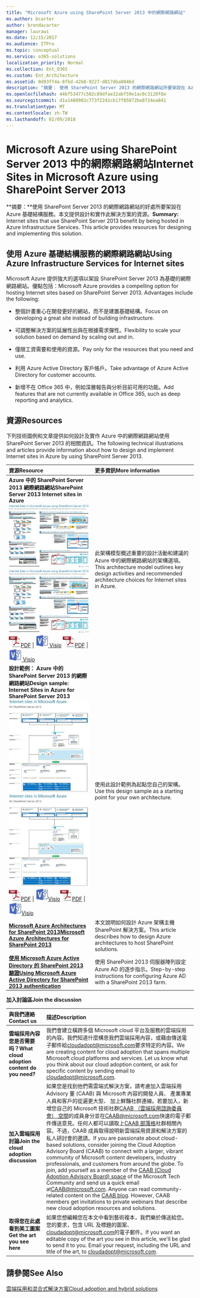 ```yaml
---
title: "Microsoft Azure using SharePoint Server 2013 中的網際網路網站"
ms.author: bcarter
author: brendacarter
manager: laurawi
ms.date: 12/15/2017
ms.audience: ITPro
ms.topic: conceptual
ms.service: o365-solutions
localization_priority: Normal
ms.collection: Ent_O365
ms.custom: Ent_Architecture
ms.assetid: 0d93ff4a-8fbd-42b8-9227-d817dba0046d
description: "摘要： 使用 SharePoint Server 2013 的網際網路網站所要架設在 Azure 基礎結構服務的好處。本文提供設計和實作此解決方案的資源。"
ms.openlocfilehash: 44bf53477c502c89dfae32abf59e1ac0c3120f8e
ms.sourcegitcommit: d1a1480982c773f2241cb17f85072be8724ea841
ms.translationtype: MT
ms.contentlocale: zh-TW
ms.lasthandoff: 02/09/2018
---
```

# <a name="internet-sites-in-microsoft-azure-using-sharepoint-server-2013"></a><span data-ttu-id="3ca28-104">Microsoft Azure using SharePoint Server 2013 中的網際網路網站</span><span class="sxs-lookup"><span data-stu-id="3ca28-104">Internet Sites in Microsoft Azure using SharePoint Server 2013</span></span>

 <span data-ttu-id="3ca28-p102">**摘要：**使用 SharePoint Server 2013 的網際網路網站的好處所要架設在 Azure 基礎結構服務。本文提供設計和實作此解決方案的資源。</span><span class="sxs-lookup"><span data-stu-id="3ca28-p102">**Summary:** Internet sites that use SharePoint Server 2013 benefit by being hosted in Azure Infrastructure Services. This article provides resources for designing and implementing this solution.</span></span>
  
## <a name="using-azure-infrastructure-services-for-internet-sites"></a><span data-ttu-id="3ca28-107">使用 Azure 基礎結構服務的網際網路網站</span><span class="sxs-lookup"><span data-stu-id="3ca28-107">Using Azure Infrastructure Services for Internet sites</span></span>

<span data-ttu-id="3ca28-p103">Microsoft Azure 提供強大的選項以架設 SharePoint Server 2013 為基礎的網際網路網站。優點包括：</span><span class="sxs-lookup"><span data-stu-id="3ca28-p103">Microsoft Azure provides a compelling option for hosting Internet sites based on SharePoint Server 2013. Advantages include the following:</span></span>
  
- <span data-ttu-id="3ca28-110">整個計畫重心在開發更好的網站，而不是建置基礎結構。</span><span class="sxs-lookup"><span data-stu-id="3ca28-110">Focus on developing a great site instead of building infrastructure.</span></span>
    
- <span data-ttu-id="3ca28-111">可調整解決方案的延展性出與在根據需求彈性。</span><span class="sxs-lookup"><span data-stu-id="3ca28-111">Flexibility to scale your solution based on demand by scaling out and in.</span></span>
    
- <span data-ttu-id="3ca28-112">僅限工資需要和使用的資源。</span><span class="sxs-lookup"><span data-stu-id="3ca28-112">Pay only for the resources that you need and use.</span></span>
    
- <span data-ttu-id="3ca28-113">利用 Azure Active Directory 客戶帳戶。</span><span class="sxs-lookup"><span data-stu-id="3ca28-113">Take advantage of Azure Active Directory for customer accounts.</span></span>
    
- <span data-ttu-id="3ca28-114">新增不在 Office 365 中，例如深層報告與分析目前可用的功能。</span><span class="sxs-lookup"><span data-stu-id="3ca28-114">Add features that are not currently available in Office 365, such as deep reporting and analytics.</span></span>
    
## <a name="resources"></a><span data-ttu-id="3ca28-115">資源</span><span class="sxs-lookup"><span data-stu-id="3ca28-115">Resources</span></span>

<span data-ttu-id="3ca28-116">下列技術圖例和文章提供如何設計及實作 Azure 中的網際網路網站使用 SharePoint Server 2013 的相關資訊。</span><span class="sxs-lookup"><span data-stu-id="3ca28-116">The following technical illustrations and articles provide information about how to design and implement Internet sites in Azure by using SharePoint Server 2013.</span></span>
  
|<span data-ttu-id="3ca28-117">**資源**</span><span class="sxs-lookup"><span data-stu-id="3ca28-117">**Resource**</span></span>|<span data-ttu-id="3ca28-118">**更多資訊**</span><span class="sxs-lookup"><span data-stu-id="3ca28-118">**More information**</span></span>|
|:-----|:-----|
|<span data-ttu-id="3ca28-119">**Azure 中的 SharePoint Server 2013 網際網路網站**</span><span class="sxs-lookup"><span data-stu-id="3ca28-119">**SharePoint Server 2013 Internet sites in Azure**</span></span> <br/> <span data-ttu-id="3ca28-120">[![在 Azure 中使用 SharePoint 的網際網路網站的影像](images/MS_AZ_SPInternetSites.jpg)          ](https://go.microsoft.com/fwlink/p/?LinkId=392552)</span><span class="sxs-lookup"><span data-stu-id="3ca28-120">[![Image of Internet sites in Azure using SharePoint](images/MS_AZ_SPInternetSites.jpg)          ](https://go.microsoft.com/fwlink/p/?LinkId=392552)</span></span> <br/> <span data-ttu-id="3ca28-121">![PDF 檔案](images/ITPro_Other_PDFicon.png)[PDF](https://go.microsoft.com/fwlink/p/?LinkId=392552) \| [ ![Visio 檔案](images/ITPro_Other_VisioIcon.jpg)          ](https://go.microsoft.com/fwlink/p/?LinkId=392551)[Visio](https://go.microsoft.com/fwlink/p/?LinkId=392551)  </span><span class="sxs-lookup"><span data-stu-id="3ca28-121">![PDF file](images/ITPro_Other_PDFicon.png)[PDF](https://go.microsoft.com/fwlink/p/?LinkId=392552)  \| [![Visio file](images/ITPro_Other_VisioIcon.jpg)          ](https://go.microsoft.com/fwlink/p/?LinkId=392551)[Visio](https://go.microsoft.com/fwlink/p/?LinkId=392551)</span></span> <br/> |<span data-ttu-id="3ca28-122">此架構模型概述重要的設計活動和建議的 Azure 中的網際網路網站的架構選項。</span><span class="sxs-lookup"><span data-stu-id="3ca28-122">This architecture model outlines key design activities and recommended architecture choices for Internet sites in Azure.</span></span>  <br/> |
|<span data-ttu-id="3ca28-123">**設計範例： Azure 中的 SharePoint Server 2013 的網際網路網站**</span><span class="sxs-lookup"><span data-stu-id="3ca28-123">**Design sample: Internet Sites in Azure for SharePoint Server 2013**</span></span> <br/> <span data-ttu-id="3ca28-124">[![圖像的設計範例： Microsoft Azure 中的 SharePoint 2013 的網際網路網站](images/MS_AZ_InternetSitesDesignSample.jpg)          ](https://go.microsoft.com/fwlink/p/?LinkId=392549)</span><span class="sxs-lookup"><span data-stu-id="3ca28-124">[![Image of the Design sample: Internet sites in Microsoft Azure for SharePoint 2013](images/MS_AZ_InternetSitesDesignSample.jpg)          ](https://go.microsoft.com/fwlink/p/?LinkId=392549)</span></span> <br/> <span data-ttu-id="3ca28-125">![PDF 檔案](images/ITPro_Other_PDFicon.png)[PDF](https://go.microsoft.com/fwlink/p/?LinkId=392549)  \| ![Visio 檔案](images/ITPro_Other_VisioIcon.jpg)[Visio](https://go.microsoft.com/fwlink/p/?LinkId=392548)</span><span class="sxs-lookup"><span data-stu-id="3ca28-125">![PDF file](images/ITPro_Other_PDFicon.png)[PDF](https://go.microsoft.com/fwlink/p/?LinkId=392549)  \| ![Visio file](images/ITPro_Other_VisioIcon.jpg)[Visio](https://go.microsoft.com/fwlink/p/?LinkId=392548)</span></span> <br/> |<span data-ttu-id="3ca28-126">使用此設計範例為起點您自己的架構。</span><span class="sxs-lookup"><span data-stu-id="3ca28-126">Use this design sample as a starting point for your own architecture.</span></span>  <br/> |
|<span data-ttu-id="3ca28-127">**[Microsoft Azure Architectures for SharePoint 2013](microsoft-azure-architectures-for-sharepoint-2013.md)**</span><span class="sxs-lookup"><span data-stu-id="3ca28-127">**[Microsoft Azure Architectures for SharePoint 2013](microsoft-azure-architectures-for-sharepoint-2013.md)**</span></span> <br/> |<span data-ttu-id="3ca28-128">本文說明如何設計 Azure 架構主機 SharePoint 解決方案。</span><span class="sxs-lookup"><span data-stu-id="3ca28-128">This article describes how to design Azure architectures to host SharePoint solutions.</span></span>  <br/> |
|<span data-ttu-id="3ca28-129">**[使用 Microsoft Azure Active Directory 的 SharePoint 2013 驗證](using-microsoft-azure-active-directory-for-sharepoint-2013-authentication.md)**</span><span class="sxs-lookup"><span data-stu-id="3ca28-129">**[Using Microsoft Azure Active Directory for SharePoint 2013 authentication](using-microsoft-azure-active-directory-for-sharepoint-2013-authentication.md)**</span></span> <br/> |<span data-ttu-id="3ca28-130">使用 SharePoint 2013 伺服器陣列設定 Azure AD 的逐步指示。</span><span class="sxs-lookup"><span data-stu-id="3ca28-130">Step-by-step instructions for configuring Azure AD with a SharePoint 2013 farm.</span></span>  <br/> |
   
<span data-ttu-id="3ca28-131">**加入討論區**</span><span class="sxs-lookup"><span data-stu-id="3ca28-131">**Join the discussion**</span></span>

|<span data-ttu-id="3ca28-132">**與我們連絡**</span><span class="sxs-lookup"><span data-stu-id="3ca28-132">**Contact us**</span></span>|<span data-ttu-id="3ca28-133">**描述**</span><span class="sxs-lookup"><span data-stu-id="3ca28-133">**Description**</span></span>|
|:-----|:-----|
|<span data-ttu-id="3ca28-134">**雲端採用內容您是否需要吗？**</span><span class="sxs-lookup"><span data-stu-id="3ca28-134">**What cloud adoption content do you need?**</span></span> <br/> |<span data-ttu-id="3ca28-p104">我們會建立橫跨多個 Microsoft cloud 平台及服務的雲端採用的內容。我們知道什麼構思我們雲端採用內容，或藉由傳送電子郵件給[cloudadopt@microsoft.com](mailto:cloudadopt@microsoft.com?Subject=[Cloud%20Adoption%20Content%20Feedback]:%20)要求特定的內容。</span><span class="sxs-lookup"><span data-stu-id="3ca28-p104">We are creating content for cloud adoption that spans multiple Microsoft cloud platforms and services. Let us know what you think about our cloud adoption content, or ask for specific content by sending email to [cloudadopt@microsoft.com](mailto:cloudadopt@microsoft.com?Subject=[Cloud%20Adoption%20Content%20Feedback]:%20).  </span></span><br/> |
|<span data-ttu-id="3ca28-137">**加入雲端採用討論**</span><span class="sxs-lookup"><span data-stu-id="3ca28-137">**Join the cloud adoption discussion**</span></span> <br/> |<span data-ttu-id="3ca28-p105">如果您是找到他們需雲端式解決方案，請考慮加入雲端採用 Advisory 董 (CAAB) 與 Microsoft 內容的開發人員、 產業專業人員和客戶的從遍更大型、 加上鮮豔社群連線。若要加入，新增您自己的 Microsoft 技術社群[CAAB （雲端採用諮詢委員會） 空間](https://aka.ms/caab)的成員身分並在[CAAB@microsoft.com](mailto:caab@microsoft.com?Subject=I%20just%20joined%20the%20Cloud%20Adoption%20Advisory%20Board!)快速的電子郵件傳送意見。任何人都可以讀取上[CAAB 部落格](https://blogs.technet.com/b/solutions_advisory_board/)社群相關內容。不過，CAAB 成員取得說明新雲端採用資源和解決方案的私人研討會的邀請。</span><span class="sxs-lookup"><span data-stu-id="3ca28-p105">If you are passionate about cloud-based solutions, consider joining the Cloud Adoption Advisory Board (CAAB) to connect with a larger, vibrant community of Microsoft content developers, industry professionals, and customers from around the globe. To join, add yourself as a member of the [CAAB (Cloud Adoption Advisory Board) space](https://aka.ms/caab) of the Microsoft Tech Community and send us a quick email at[CAAB@microsoft.com](mailto:caab@microsoft.com?Subject=I%20just%20joined%20the%20Cloud%20Adoption%20Advisory%20Board!). Anyone can read community-related content on the [CAAB blog](https://blogs.technet.com/b/solutions_advisory_board/). However, CAAB members get invitations to private webinars that describe new cloud adoption resources and solutions.  </span></span><br/> |
|<span data-ttu-id="3ca28-141">**取得您在此處看到美工圖案**</span><span class="sxs-lookup"><span data-stu-id="3ca28-141">**Get the art you see here**</span></span> <br/> |<span data-ttu-id="3ca28-p106">如果您想編輯您在本文中看到藝術複本，我們樂於傳送給您。您的要求，包含 URL 及標題的圖案、 [cloudadopt@microsoft.com](mailto:cloudadopt@microsoft.com?subject=[Art%20Request]:%20)的電子郵件。</span><span class="sxs-lookup"><span data-stu-id="3ca28-p106">If you want an editable copy of the art you see in this article, we'll be glad to send it to you. Email your request, including the URL and title of the art, to [cloudadopt@microsoft.com](mailto:cloudadopt@microsoft.com?subject=[Art%20Request]:%20).  </span></span><br/> |
   
## <a name="see-also"></a><span data-ttu-id="3ca28-144">請參閱</span><span class="sxs-lookup"><span data-stu-id="3ca28-144">See Also</span></span>

[<span data-ttu-id="3ca28-145">雲端採用和混合式解決方案</span><span class="sxs-lookup"><span data-stu-id="3ca28-145">Cloud adoption and hybrid solutions</span></span>](cloud-adoption-and-hybrid-solutions.md)



